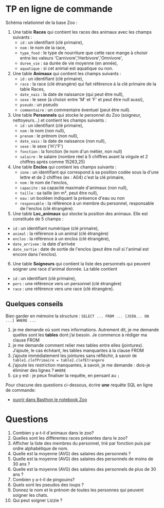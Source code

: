 # TP en ligne de commande

Schéma relationnel de la base Zoo  : 
1. Une table **Races** qui contient les races des animaux avec les champs suivants : 
   * `id` : un identifiant (clé primaire), 
   * `nom` : le nom de la race, 
   * `type_food` : le type de nourriture que cette race mange à choisir entre les valeurs 'Carnivore','Herbivore','Omnivore', 
   * `duree_vie` : sa durée de vie moyenne (en année), 
   * `aquatique` :  si cet animal est aquatique ou non.
2. Une table **Animaux** qui contient les champs suivants : 
   * `id` : un identifiant (clé primaire), 
   * `race` : la race (clé étrangère)  qui fait référence à la clé primaire de la table Races, 
   * `date_nais` : la date de naissance (qui peut être null), 
   * `sexe` : le sexe (à choisir entre 'M' et 'F' et peut être null aussi),
   * `pseudo` : un pseudo  
   * `commentaire` :  un commentaire éventuel (peut être null).
3. Une table **Personnels** qui stocke le personnel du Zoo (soigneur, nettoyeurs…) et contient
les champs suivants : 
   * `id` : un identifiant (clé primaire), 
   * `nom` : le nom (non null), 
   * `prenom` : le prénom (non null), 
   * `date_nais` : la date de naissance (non null), 
   * `sexe` : le sexe ('H'/'F') 
   * `fonction` : la fonction (le nom d'un métier, non null) 
   * `salaire` : le salaire (nombre réel à 5 chiffres avant la virgule et 2 chiffres après comme 15263,25)
4. Une table **Enclos** qui contient les champs suivants : 
   * `zone` : un identifiant qui correspond à sa position codée sous la d'une lettre et de 2 chiffres (ex : A04) c'est la clé primaire, 
   * `nom` : le nom de l'enclos, 
   * `capacite` : sa capacité maximale d'animaux (non null), 
   * `taille` : sa taille (en m², peut être null),
   * `eau` : un booléen indiquant la présence d'eau ou non 
   * `responsable` :  la référence à un membre du personnel, responsable de l'enclos (clé étrangère).
5.  Une table **Loc_animaux** qui stocke la position des animaux. Elle est constituée de 5 champs : 
   * `id` : un identifiant numérique (clé primaire), 
   * `animal` : la référence à un animal (clé étrangère)
   * `enclos` : la référence à un enclos (clé étrangère), 
   * `date_arrivee` : la date d'arrivée 
   * `date_sortie` : date de sortie de l'enclos (peut être null si l'animal est encore dans l'enclos).
6.  Une table **Soigneurs** qui contient la liste des personnels qui peuvent soigner une race d'animal donnée. La table contient 
   * `id` : un identifiant (clé primaire),
   * `pers` : une référence vers un personnel (clé étrangère)
   * `race` :  une référence vers une race (clé étrangère).

## Quelques conseils
Bien garder en mémoire la structure :  `SELECT ... FROM ... [JOIN... ON ...] WHERE ...`

1. je me demande où sont mes informations. Autrement dit, je me demande quelles sont les **tables** dont j’ai besoin. Je commence à rédiger ma clause FROM
2. je me demande comment relier mes tables entre elles (jointures). J’ajoute, le cas échéant, les tables manquantes à la clause FROM
3. j’ajoute immédiatement les jointures sans réfléchir, à savoir `ON  table1.clefPrimaire = table2.clefEtrangere`
4. j’ajoute les restriction manquantes, à savoir, je me demande : dois-je éliminer des lignes ?  `WHERE`
5. ça y est : je peux finaliser la requête, en pensant au `;`


Pour chacune des questions ci-dessous, écrire **une** requête SQL en ligne de commande:
* [ouvrir dans Basthon le notebook Zoo](https://notebook.basthon.fr/?kernel=sql&from=https://raw.githubusercontent.com/thfruchart/tnsi/main/03/exemple.ipynb&module=https://raw.githubusercontent.com/thfruchart/tnsi/main/03/Zoo.sql)

# Questions
1. Combien y a-t-il d'animaux dans le zoo?
2. Quelles sont les différentes races présentes dans le zoo?
1. Afficher la liste des membres du personnel, trié par fonction puis par ordre alphabétique de nom.
5. Quelle est la moyenne (AVG) des salaires des personnels ?
6. Quelle est la moyenne (AVG) des salaires des personnels de moins de 30 ans ?
7. Quelle est la moyenne (AVG) des salaires des personnels de plus de 30 ans ?
3. Combien y a-t-il de pingouins?
4. Quels sont les pseudos des loups ?
1. Donnez le nom et le prénom de toutes les personnes qui peuvent soigner les chats.
2. Qui peut soigner Lizzie ?



